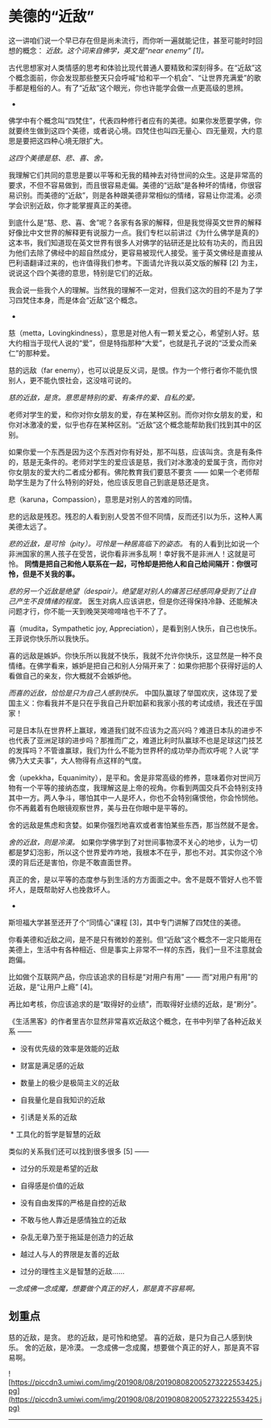 # 美德的“近敌”

这一讲咱们说一个早已存在但是尚未流行，而你听一遍就能记住，甚至可能时时回想的概念： *近敌。这个词来自佛学，英文是“near enemy” [1]。*

古代思想家对人类情感的思考和体验比现代普通人要精致和深刻得多。在“近敌”这个概念面前，你会发现那些整天只会呼喊“给和平一个机会”、“让世界充满爱”的歌手都是粗俗的人。有了“近敌”这个眼光，你也许能学会做一点更高级的思辨。

*

佛学中有个概念叫“四梵住”，代表四种修行者应有的美德。如果你发愿要学佛，你就要终生做到这四个美德，或者说心境。四梵住也叫四无量心、四无量观，大约意思是要把这四种心境无限扩大。

 *这四个美德是慈、悲、喜、舍。*

我理解它们共同的意思是要以平等和无我的精神去对待世间的众生。这是非常高的要求，不但不容易做到，而且很容易走偏。美德的“远敌”是各种坏的情绪，你很容易识别。而美德的“近敌”，则是各种跟美德非常相似的情绪，容易让你混淆。必须学会识别近敌，你才能掌握真正的美德。

到底什么是“慈、悲、喜、舍”呢？各家有各家的解释，但是我觉得英文世界的解释好像比中文世界的解释更有说服力一点。我们专栏以前讲过《为什么佛学是真的》这本书，我们知道现在英文世界有很多人对佛学的钻研还是比较有功夫的，而且因为他们去除了佛经中的超自然成分，更容易被现代人接受。鉴于英文佛经是直接从巴利语翻译过来的，也许值得我们参考。下面请允许我以英文版的解释 [2] 为主，说说这个四个美德的意思，特别是它们的近敌。

我会说一些我个人的理解。当然我的理解不一定对，但我们这次的目的不是为了学习四梵住本身，而是体会“近敌”这个概念。

*

慈（metta，Lovingkindness），意思是对他人有一颗关爱之心，希望别人好。慈大约相当于现代人说的“爱”，但是特指那种“大爱”，也就是孔子说的“泛爱众而亲仁”的那种爱。

慈的远敌（far enemy），也可以说是反义词，是恨。作为一个修行者你不能仇恨别人，更不能仇恨社会，这没啥可说的。

 *慈的近敌，是贪。意思是特别的爱、有条件的爱、自私的爱。*

老师对学生的爱，和你对你女朋友的爱，存在某种区别。而你对你女朋友的爱，和你对冰激凌的爱，似乎也存在某种区别。“近敌”这个概念能帮助我们找到其中的区别。

如果你爱一个东西是因为这个东西对你有好处，那不叫慈，应该叫贪。贪是有条件的，慈是无条件的。老师对学生的爱应该是慈，我们对冰激凌的爱属于贪，而你对你女朋友的爱大约二者成分都有。佛陀教育我们要慈不要贪 —— 如果一个老师帮助学生是为了什么特别的好处，他应该反思自己到底是慈还是贪。

悲（karuna，Compassion），意思是对别人的苦难的同情。

悲的远敌是残忍。残忍的人看到别人受苦不但不同情，反而还引以为乐，这种人离美德太远了。

 *悲的近敌，是可怜（pity）。可怜是一种居高临下的姿态。* 有的人看到比如说一个非洲国家的黑人孩子在受苦，说你看非洲多乱啊！幸好我不是非洲人！这就是可怜。 **同情是把自己和他人联系在一起，可怜却是把他人和自己给间隔开：你很可怜，但是不关我的事。**

 *悲的另一个近敌是绝望（despair）。绝望是对别人的痛苦已经感同身受到了让自己产生不良情绪的程度。* 医生对病人应该讲悲，但是你还得保持冷静、还能解决问题才行，你不能一天到晚哭哭啼啼啥也干不了了。

喜（mudita，Sympathetic joy, Appreciation），是看到别人快乐，自己也快乐。王菲说你快乐所以我快乐。

喜的远敌是嫉妒。你快乐所以我就不快乐，我就不允许你快乐，这显然是一种不良情绪。在佛学看来，嫉妒是把自己和别人分隔开来了：如果你把那个获得好运的人看做自己的亲友，你大概就不会嫉妒他。

 *而喜的近敌，恰恰是只为自己人感到快乐。* 中国队赢球了举国欢庆，这体现了爱国主义：你看我并不是只在乎我自己升职加薪和我家小孩的考试成绩，我还在乎国家！

可是日本队在世界杯上赢球，难道我们就不应该为之高兴吗？难道日本队的进步不也代表了亚洲足球的进步吗？那推而广之，难道比利时队赢球不也是足球这门技艺的发挥吗？不管谁赢球，我们为什么不能为世界杯的成功举办而欢呼呢？人说“学佛乃大丈夫事”，大人物得有点这样的气度。

舍（upekkha，Equanimity），是平和。舍是非常高级的修养，意味着你对世间万物有一个平等的接纳态度，我理解这是上帝的视角。你看到两国交兵不会特别支持其中一方。两人争斗，哪怕其中一人是坏人，你也不会特别痛恨他，你会怜悯他。你不再戴着有色眼镜观察世界，美与丑在你眼中是平等的。

舍的远敌是焦虑和贪婪。如果你强烈地喜欢或者害怕某些东西，那当然就不是舍。

 *舍的近敌，则是冷漠。* 如果你学佛学到了对世间事物漠不关心的地步，认为一切都是梦幻泡影，所以这个世界爱咋咋地，我根本不在乎，那也不对。其实你这个冷漠的背后还是害怕，你是不敢直面世界。

真正的舍，是以平等的态度参与到生活的方方面面之中。舍不是既不管好人也不管坏人，是既帮助好人也挽救坏人。

*

斯坦福大学甚至还开了个“同情心”课程 [3]，其中专门讲解了四梵住的美德。

你看美德和近敌之间，是不是只有微妙的差别。但“近敌”这个概念不一定只能用在美德上，生活中有各种相近、但是事实上非常不一样的东西，我们一旦不注意就会跑偏。

比如做个互联网产品，你应该追求的目标是“对用户有用” —— 而“对用户有用”的近敌，是“让用户上瘾” [4]。

再比如考核，你应该追求的是“取得好的业绩”，而取得好业绩的近敌，是“刷分”。

《生活黑客》的作者里吉尔显然非常喜欢近敌这个概念，在书中列举了各种近敌关系 ——

* 没有优先级的效率是效能的近敌

* 财富是满足感的近敌

* 数量上的极少是极简主义的近敌

* 自我量化是自我知识的近敌

* 引诱是关系的近敌

 * 工具化的哲学是智慧的近敌

类似的关系我们还可以找到很多很多 [5] ——

* 过分的乐观是希望的近敌

* 自得感是价值的近敌

* 没有自由发挥的严格是自控的近敌

* 不敢与他人靠近是感情独立的近敌

* 杂乱无章乃至于拖延是创造力的近敌

* 越过人与人的界限是友善的近敌

* 过分的理性主义是智慧的近敌……

 *一念成佛一念成魔，想要做个真正的好人，那是真不容易啊。*

## 划重点

慈的近敌，是贪。
悲的近敌，是可怜和绝望。
喜的近敌，是只为自己人感到快乐。
舍的近敌，是冷漠。
一念成佛一念成魔，想要做个真正的好人，那是真不容易啊。

![https://piccdn3.umiwi.com/img/201908/08/201908082005273222553425.jpg](https://piccdn3.umiwi.com/img/201908/08/201908082005273222553425.jpg)

---
